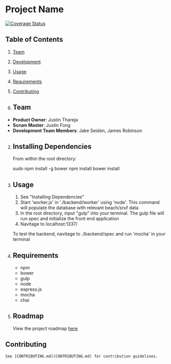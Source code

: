 # Project Name

[![Coverage Status](https://coveralls.io/repos/Insuperable-Arete/cerberus/badge.svg?branch=master&service=github)](https://coveralls.io/github/Insuperable-Arete/cerberus?branch=master)




## Table of Contents

1. [Team](#team)
2. [Development](#development)
3. [Usage](#Usage)
4. [Requirements](#requirements)
5. [Contributing](#contributing)



1. ## Team
  - __Product Owner__: Justin Thareja
  - __Scrum Master__: Justin Fong
  - __Development Team Members__: Jake Seiden, James Robinson


2. ## Installing Dependencies
	From within the root directory:

	sudo npm install -g bower
	npm install
	bower install


3. ## Usage

	1) See "Installing Dependencies"
	2) Start 'worker.js' in './backend/worker' using 'node'. This command will populate the database with relevant beach/sruf data
	3) In the root directory, input "gulp" into your terminal. The gulp file will run spec and initialize the front end application
	4) Navitage to localhost:1337/

	To test the backend, navitage to ./backend/spec and run 'mocha' in your terminal

4. ## Requirements

	- npm
	- bower
	- gulp
	- node
	- express.js
	- mocha
	- chai

5. ## Roadmap

	View the project roadmap [here](https://github.com/Insuperable-Arete/cerberus/issues)


## Contributing

	See [CONTRIBUTING.md](CONTRIBUTING.md) for contribution guidelines.
